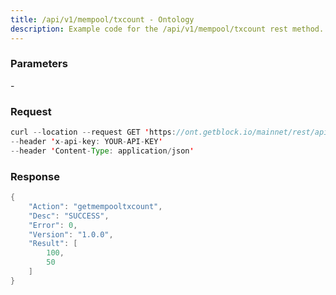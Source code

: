 ```yaml
---
title: /api/v1/mempool/txcount - Ontology
description: Example code for the /api/v1/mempool/txcount rest method. Сomplete guide on how to use /api/v1/mempool/txcount rest in GetBlock.io Web3 documentation.
---
```


### Parameters


\-

### Request

``` java
curl --location --request GET 'https://ont.getblock.io/mainnet/rest/api/v1/unboundong/A9yD14Nj9j7xAB4dbGeiX9h8unkKHxuWwb' 
--header 'x-api-key: YOUR-API-KEY' 
--header 'Content-Type: application/json' 
```

###  Response

``` java
{
    "Action": "getmempooltxcount",
    "Desc": "SUCCESS",
    "Error": 0,
    "Version": "1.0.0",
    "Result": [
        100,
        50
    ]
}
```

